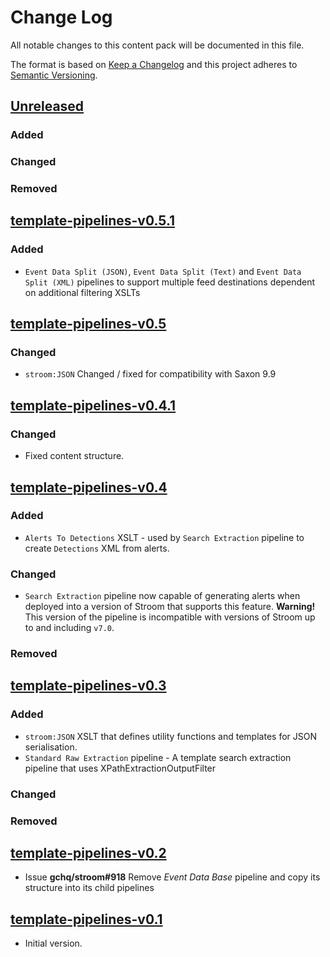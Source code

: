 # Change Log

All notable changes to this content pack will be documented in this file.

The format is based on [Keep a Changelog](http://keepachangelog.com/)
and this project adheres to [Semantic Versioning](http://semver.org/).

## [Unreleased]

### Added

### Changed

### Removed

## [template-pipelines-v0.5.1]

### Added

* `Event Data Split (JSON)`, `Event Data Split (Text)` and `Event Data Split (XML)` pipelines to support multiple feed destinations dependent on additional filtering XSLTs

## [template-pipelines-v0.5]

### Changed

* `stroom:JSON` Changed / fixed for compatibility with Saxon 9.9

## [template-pipelines-v0.4.1]

### Changed

* Fixed content structure. 

## [template-pipelines-v0.4]

### Added

* `Alerts To Detections` XSLT - used by `Search Extraction` pipeline to create `Detections` XML from alerts.


### Changed

* `Search Extraction` pipeline now capable of generating alerts when deployed into a version of Stroom that supports
this feature. **Warning!** This version of the pipeline is incompatible with versions of 
Stroom up to and including `v7.0`.

### Removed


## [template-pipelines-v0.3]

### Added

* `stroom:JSON` XSLT that defines utility functions and templates for JSON serialisation.
* `Standard Raw Extraction` pipeline - A template search extraction pipeline that uses XPathExtractionOutputFilter

### Changed

### Removed


## [template-pipelines-v0.2]

* Issue **gchq/stroom#918** Remove _Event Data Base_ pipeline and copy its structure into its child pipelines

## [template-pipelines-v0.1]

* Initial version.


[Unreleased]: https://github.com/gchq/stroom-content/compare/template-pipelines-v0.5...HEAD
[template-pipelines-v0.5.1]: https://github.com/gchq/stroom-content/compare/template-pipelines-v0.5...template-pipelines-v0.5.1
[template-pipelines-v0.5]: https://github.com/gchq/stroom-content/compare/template-pipelines-v0.4.1...template-pipelines-v0.5
[template-pipelines-v0.4.1]: https://github.com/gchq/stroom-content/compare/template-pipelines-v0.3...template-pipelines-v0.4.1
[template-pipelines-v0.4]: https://github.com/gchq/stroom-content/compare/template-pipelines-v0.3...template-pipelines-v0.4
[template-pipelines-v0.3]: https://github.com/gchq/stroom-content/compare/template-pipelines-v0.2...template-pipelines-v0.3
[template-pipelines-v0.2]: https://github.com/gchq/stroom-content/compare/template-pipelines-v0.1...template-pipelines-v0.2
[template-pipelines-v0.1]: https://github.com/gchq/stroom-content/compare/template-pipelines-v0.1...template-pipelines-v0.1
